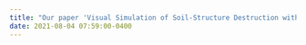 ```yaml
---
title: "Our paper 'Visual Simulation of Soil-Structure Destruction with Seepage Flows' is accepted by <strong>SCA2021 (Proceedings of the ACM on Computer Graphics and Interactive Techniques Jounral)</strong>"
date: 2021-08-04 07:59:00-0400
---
```



